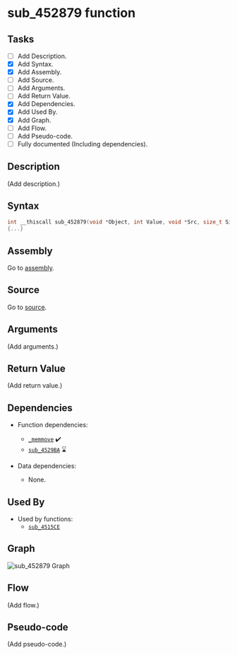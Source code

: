 # sub_452879 function

## Tasks

- [ ] Add Description.
- [X] Add Syntax.
- [X] Add Assembly.
- [ ] Add Source.
- [ ] Add Arguments.
- [ ] Add Return Value.
- [X] Add Dependencies.
- [X] Add Used By.
- [X] Add Graph.
- [ ] Add Flow.
- [ ] Add Pseudo-code.
- [ ] Fully documented (Including dependencies).

## Description

(Add description.)

## Syntax

```c
int __thiscall sub_452879(void *Object, int Value, void *Src, size_t Size)
{...}
```

## Assembly

Go to [assembly](../asm/sub_452879.asm).

## Source

Go to [source](../cc/sub_452879.cc).

## Arguments

(Add arguments.)

## Return Value

(Add return value.)

## Dependencies

* Function dependencies:
  * [`_memmove`](_memmove.md) ✔️
  * [`sub_4529BA`](sub_4529BA.md) ⌛


* Data dependencies:
  * None.

## Used By

* Used by functions:
  * [`sub_4515CE`](../md/sub_4515CE.md)

## Graph

![sub_452879 Graph](../svg/sub_452879.svg "sub_452879 Graph")

## Flow

(Add flow.)

## Pseudo-code

(Add pseudo-code.)
